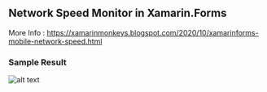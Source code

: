 ## Network Speed Monitor in Xamarin.Forms

More Info : https://xamarinmonkeys.blogspot.com/2020/10/xamarinforms-mobile-network-speed.html

### Sample Result
![alt text](https://1.bp.blogspot.com/-7Mk9E39wb_8/X5K9VwRYzbI/AAAAAAAAIzY/rw56CN946WQwYTd7DRsq3PKl93P5CUg-gCLcBGAsYHQ/s2280/out.jpg)
